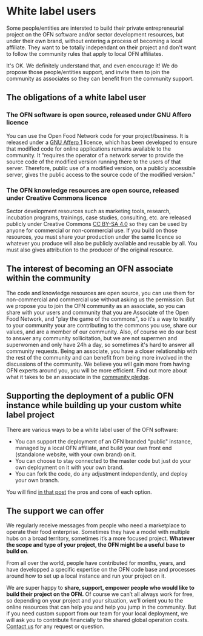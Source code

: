# White label users

Some people/entities are intersted to build their private entrepreneurial project on the OFN software and/or sector development resources, but under their own brand, without entering a process of becoming a local affiliate. They want to be totally independant on their project and don't want to follow the community rules that apply to local OFN affiliates.

It's OK. We definitely understand that, and even encourage it! We do propose those people/entities support, and invite them to join the community as associates so they can benefit from the community support.

## The obligations of a white label user

### **The OFN software is open source, released under GNU Affero licence**

You can use the Open Food Network code for your project/business. It is released under a [GNU Affero 1](http://www.gnu.org/licenses/agpl-3.0.html) licence, which has been developed to ensure that modified code for online applications remains available to the community. It “requires the operator of a network server to provide the source code of the modified version running there to the users of that server. Therefore, public use of a modified version, on a publicly accessible server, gives the public access to the source code of the modified version.”

### The OFN knowledge resources are open source, released under Creative Commons licence

Sector development resources such as marketing tools, research, incubation programs, trainings, case studies, consulting, etc. are released publicly under Creative Commons [CC BY-SA 4.0](https://creativecommons.org/licenses/by-sa/4.0/) so they can be used by anyone for commercial or non-commercial use. If you build on those resources, you must share your production under the same licence so whatever you produce will also be publicly available and reusable by all. You must also gives attribution to the producer of the original resource.

## The interest of becoming an OFN associate within the community

The code and knowledge resources are open source, you can use them for non-commercial and commercial use without asking us the permission. But we propose you to join the OFN community as an associate, so you can share with your users and community that you are Associate of the Open Food Network, and "play the game of the commons", so it's a way to testify to your community your are contributing to the commons you use, share our values, and are a member of our community. Also, of course we do our best to answer any community sollicitation, but we are not supermen and superwomen and only have 24h a day, so sometimes it's hard to answer all community requests. Being an associate, you have a closer relationship with the rest of the community and can benefit from being more involved in the discussions of the community. We believe you will gain more from having OFN experts around you, you will be more efficient. Find out more about what it takes to be an associate in the [community pledge](https://community.openfoodnetwork.org/t/ofn-community-pledge-v1-0-1-june-2017/948).

## Supporting the deployment of a public OFN instance while building up your custom white label project

There are various ways to be a white label user of the OFN software:

* You can support the deployment of an OFN branded "public" instance, managed by a local OFN affiliate, and build your own front end \(standalone website, with your own brand\) on it.
* You can choose to stay connected to the master code but just do your own deployment on it with your own brand.
* You can fork the code, do any adjustment independently, and deploy your own branch.

You will find [in that post](https://community.openfoodnetwork.org/t/i-want-to-use-ofn-for-my-project-should-i-set-up-a-private-instance-or-build-upon-contribute-to-the-creation-of-a-local-public-infrastructure/827) the pros and cons of each option.

## The support we can offer

We regularly receive messages from people who need a marketplace to operate their food enterprise. Sometimes they have a model with multiple hubs on a broad territory, sometimes it’s a more focused project. **Whatever the scope and type of your project, the OFN might be a useful base to build on**.

From all over the world, people have contributed for months, years, and have developped a specific expertise on the OFN code base and processes around how to set up a local instance and run your project on it.

We are super happy to **share, support, empower people who would like to build their project on the OFN.** Of course we can’t all always work for free, so depending on your project and your situation, we’ll orient you to the online resources that can help you and help you jump in the community. But if you need custom support from our team for your local deployment, we will ask you to contribute financially to the shared global operation costs. [Contact us](contact-us.md) for any request or question.


